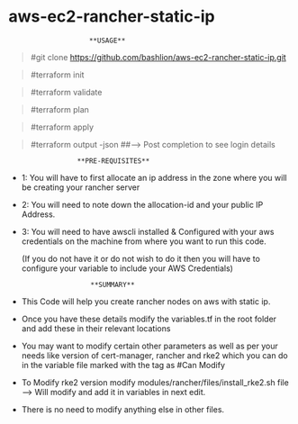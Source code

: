 # aws-ec2-rancher-static-ip
                        **USAGE**  

> #git clone https://github.com/bashlion/aws-ec2-rancher-static-ip.git  

> #terraform init  

> #terraform validate  

> #terraform plan  

> #terraform apply  

> #terraform output -json  ##--> Post completion to see login details  

                     **PRE-REQUISITES**  

* 1: You will have to first allocate an ip address in the zone where you will be creating your rancher server  

* 2: You will need to note down the allocation-id and your public IP Address.  

* 3: You will need to have awscli installed & Configured with your aws credentials on the machine from where you want to run this code.   

     (If you do not have it or do not wish to do it then you will have to configure your variable to include your AWS Credentials)  

                       **SUMMARY**  

* This Code will help you create rancher nodes on aws with static ip.  

*  Once you have these details modify the variables.tf in the root folder and add these in their relevant locations  

*  You may want to modify certain other parameters as well as per your needs like version of cert-manager, rancher and rke2 which you can do in the variable file marked with the tag as #Can Modify  

*  To Modify rke2 version modify modules/rancher/files/install_rke2.sh file --> Will modify and add it in variables in next edit.  

*  There is no need to modify anything else in other files.  
